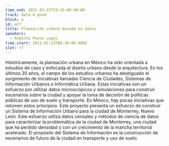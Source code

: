 ```yaml
---
time_end: 2021-03-22T19:15:00-06:00
track: data-4-good
block: a
id: at7
title: Planeación urbana basada en datos
speakers:
  - Roberto Ponce López
time_start: 2021-03-23T00:30:00.000Z
slot: t7
---
```


Históricamente, la planeación urbana en México ha sido orientada a estudios de caso y enfocada el diseño urbano desde la arquitectura. En los últimos 20 años, el campo de los estudios urbanos ha atestiguado el surgimiento de iniciativas llamadas Ciencia de Ciudades, Sistemas de Información Urbanos o Informática Urbana. Estas iniciativas son un esfuerzo por utilizar datos microscópicos y simulaciones para construir escenarios sobre la ciudad y apoyar la toma de decisión de políticas públicas de uso de suelo y transporte. En México, hay pocas iniciativas que retomen estos principios. Este proyecto presenta un esfuerzo de construir un Sistema de Información Urbano para la ciudad de Monterrey, Nuevo León. Este esfuerzo utiliza datos censales y métodos de ciencia de datos para caracterizar la problemática de la ciudad de Monterrey, una ciudad que ha perdido densidad y con un crecimiento de la mancha territorial acelerado. El propósito del Sistema de Información es la construcción de escenarios de futuro de la ciudad en transporte y uso de suelo.